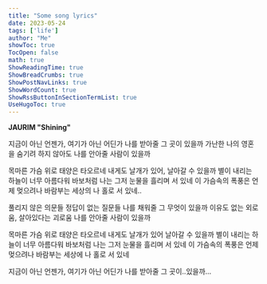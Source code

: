 ```yaml
---
title: "Some song lyrics" 
date: 2023-05-24
tags: ['life']
author: "Me"
showToc: true
TocOpen: false
math: true
ShowReadingTime: true
ShowBreadCrumbs: true
ShowPostNavLinks: true
ShowWordCount: true
ShowRssButtonInSectionTermList: true
UseHugoToc: true
---
```


__JAURIM "Shining"__

지금이 아닌 언젠가, 여기가 아닌 어딘가 
나를 받아줄 그 곳이 있을까
가난한 나의 영혼을 숨기려 하지 않아도 
나를 안아줄 사람이 있을까

목마른 가슴 위로 태양은 타오르네
내게도 날개가 있어, 날아갈 수 있을까
별이 내리는 하늘이 너무 아름다워
바보처럼 나는 그저 눈물을 흘리며 서 있네
이 가슴속의 폭풍은 언제 멎으려나
바람부는 세상의 나 홀로 서 있네..

풀리지 않은 의문들 
정답이 없는 질문들 
나를 채워줄 그 무엇이 있을까 
이유도 없는 외로움, 살아있다는 괴로움 
나를 안아줄 사람이 있을까 

목마른 가슴 위로 태양은 타오르네 
내게도 날개가 있어 날아갈 수 있을까 
별이 내리는 하늘이 너무 아름다워
바보처럼 나는 그저 눈물을 흘리며 서 있네
이 가슴속의 폭풍은 언제 멎으려나 
바람부는 세상에 나 홀로 서 있네 

지금이 아닌 언젠가, 여기가 아닌 어딘가 
나를 받아줄 그 곳이..있을까...
